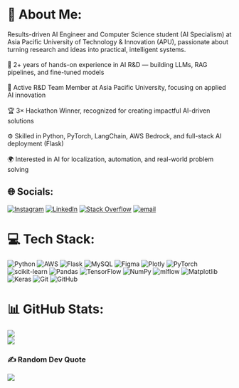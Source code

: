 # 💫 About Me:
Results-driven AI Engineer and Computer Science student (AI Specialism) at Asia Pacific University of Technology & Innovation (APU), passionate about turning research and ideas into practical, intelligent systems.<br><br>🧠 2+ years of hands-on experience in AI R&D — building LLMs, RAG pipelines, and fine-tuned models<br><br>🔬 Active R&D Team Member at Asia Pacific University, focusing on applied AI innovation<br><br>🏆 3× Hackathon Winner, recognized for creating impactful AI-driven solutions<br><br>⚙️ Skilled in Python, PyTorch, LangChain, AWS Bedrock, and full-stack AI deployment (Flask)<br><br>🌍 Interested in AI for localization, automation, and real-world problem solving


## 🌐 Socials:
[![Instagram](https://img.shields.io/badge/Instagram-%23E4405F.svg?logo=Instagram&logoColor=white)](https://instagram.com/luc1u5_) [![LinkedIn](https://img.shields.io/badge/LinkedIn-%230077B5.svg?logo=linkedin&logoColor=white)](https://linkedin.com/in/lucius-wilbert-tjoa-a192a0293) [![Stack Overflow](https://img.shields.io/badge/-Stackoverflow-FE7A16?logo=stack-overflow&logoColor=white)](https://stackoverflow.com/users/Lucius) [![email](https://img.shields.io/badge/Email-D14836?logo=gmail&logoColor=white)](mailto:luciuswilbert@gmail.com) 

# 💻 Tech Stack:
![Python](https://img.shields.io/badge/python-3670A0?style=for-the-badge&logo=python&logoColor=ffdd54) ![AWS](https://img.shields.io/badge/AWS-%23FF9900.svg?style=for-the-badge&logo=amazon-aws&logoColor=white) ![Flask](https://img.shields.io/badge/flask-%23000.svg?style=for-the-badge&logo=flask&logoColor=white) ![MySQL](https://img.shields.io/badge/mysql-4479A1.svg?style=for-the-badge&logo=mysql&logoColor=white) ![Figma](https://img.shields.io/badge/figma-%23F24E1E.svg?style=for-the-badge&logo=figma&logoColor=white) ![Plotly](https://img.shields.io/badge/Plotly-%233F4F75.svg?style=for-the-badge&logo=plotly&logoColor=white) ![PyTorch](https://img.shields.io/badge/PyTorch-%23EE4C2C.svg?style=for-the-badge&logo=PyTorch&logoColor=white) ![scikit-learn](https://img.shields.io/badge/scikit--learn-%23F7931E.svg?style=for-the-badge&logo=scikit-learn&logoColor=white) ![Pandas](https://img.shields.io/badge/pandas-%23150458.svg?style=for-the-badge&logo=pandas&logoColor=white) ![TensorFlow](https://img.shields.io/badge/TensorFlow-%23FF6F00.svg?style=for-the-badge&logo=TensorFlow&logoColor=white) ![NumPy](https://img.shields.io/badge/numpy-%23013243.svg?style=for-the-badge&logo=numpy&logoColor=white) ![mlflow](https://img.shields.io/badge/mlflow-%23d9ead3.svg?style=for-the-badge&logo=numpy&logoColor=blue) ![Matplotlib](https://img.shields.io/badge/Matplotlib-%23ffffff.svg?style=for-the-badge&logo=Matplotlib&logoColor=black) ![Keras](https://img.shields.io/badge/Keras-%23D00000.svg?style=for-the-badge&logo=Keras&logoColor=white) ![Git](https://img.shields.io/badge/git-%23F05033.svg?style=for-the-badge&logo=git&logoColor=white) ![GitHub](https://img.shields.io/badge/github-%23121011.svg?style=for-the-badge&logo=github&logoColor=white)

# 📊 GitHub Stats:
![](https://nirzak-streak-stats.vercel.app/?user=luciuswilbert&theme=calm_pink&hide_border=false)<br/>
![](https://github-readme-stats.vercel.app/api/top-langs/?username=luciuswilbert&theme=calm_pink&hide_border=false&include_all_commits=true&count_private=true&layout=compact)

### ✍️ Random Dev Quote
![](https://quotes-github-readme.vercel.app/api?type=horizontal&theme=gruvbox)

<!-- Proudly created with GPRM ( https://gprm.itsvg.in ) -->
